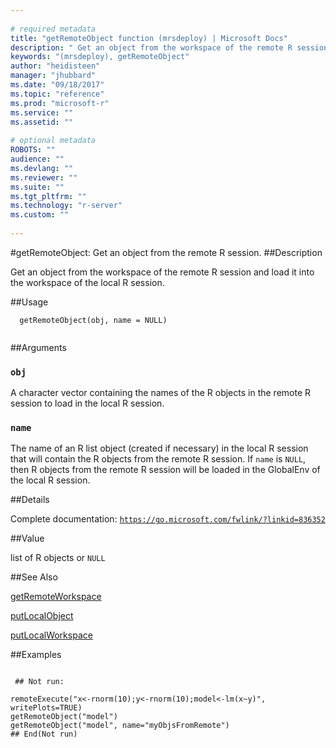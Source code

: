 ```yaml
--- 
 
# required metadata 
title: "getRemoteObject function (mrsdeploy) | Microsoft Docs" 
description: " Get an object from the workspace of the remote R session and load it into the workspace  of the local R session. " 
keywords: "(mrsdeploy), getRemoteObject" 
author: "heidisteen" 
manager: "jhubbard" 
ms.date: "09/18/2017" 
ms.topic: "reference" 
ms.prod: "microsoft-r" 
ms.service: "" 
ms.assetid: "" 
 
# optional metadata 
ROBOTS: "" 
audience: "" 
ms.devlang: "" 
ms.reviewer: "" 
ms.suite: "" 
ms.tgt_pltfrm: "" 
ms.technology: "r-server" 
ms.custom: "" 
 
--- 
```

 
 
 
 
 #getRemoteObject: Get an object from the remote R session. 
 ##Description
 
Get an object from the workspace of the remote R session and load it into the workspace 
of the local R session.
 
 
 ##Usage

```   
  getRemoteObject(obj, name = NULL)
 
```
 
 ##Arguments

   
  
 ### `obj`
 A character vector containing the names of the R objects in the remote R session  to load in the local R session. 
  
  
  
 ### `name`
 The name of an R list object (created if necessary) in the local R session that  will contain the R objects from the remote R session.  If `name` is `NULL`,  then R objects from the remote R session will be loaded in the GlobalEnv of the local R session. 
  
 
 
 ##Details
 
Complete documentation: [`https://go.microsoft.com/fwlink/?linkid=836352`](https://go.microsoft.com/fwlink/?linkid=836352)

 
 
 ##Value
 
list of R objects or `NULL`
 
 ##See Also
 
[getRemoteWorkspace](getRemoteWorkspace.md)

[putLocalObject](putLocalObject.md)

[putLocalWorkspace](putLocalWorkspace.md)
   
 ##Examples

 ```
   
  ## Not run:
 
remoteExecute("x<-rnorm(10);y<-rnorm(10);model<-lm(x~y)", writePlots=TRUE)
getRemoteObject("model")
getRemoteObject("model", name="myObjsFromRemote")
 ## End(Not run) 
  
 
```
 
